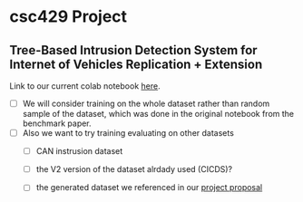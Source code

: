 # csc429 Project
## Tree-Based Intrusion Detection System for Internet of Vehicles Replication + Extension


Link to our current colab notebook [here](https://colab.research.google.com/drive/1hoUsXj8CLspcB6-FPz86w8ltKLzjcmHW?usp=sharing).



- [ ] We will consider training on the whole dataset rather than random sample of the dataset, which was done in the original notebook from the benchmark paper.
- [ ] Also we want to try training  evaluating on other datasets
  - [ ] CAN instrusion dataset
  - [ ] the V2 version of the dataset alrdady used (CICDS)?
  - [ ] the generated dataset we referenced in our [project proposal](https://docs.google.com/document/d/1ZE0to4ksgYf-Dxse00-3yppNA1kuljRSbEGnhOTX3VE/edit?usp=sharing) 

